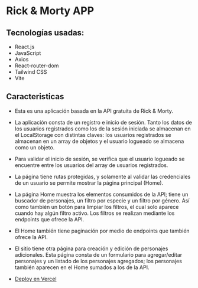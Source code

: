 # Rick & Morty APP


## Tecnologías usadas:
- React.js
- JavaScript
- Axios
- React-router-dom
- Tailwind CSS
- Vite

## Caracteristicas
- Esta es una aplicación basada en la API gratuita de Rick & Morty.
- La aplicación consta de un registro e inicio de sesión. Tanto los datos de los usuarios registrados como los de la sesión iniciada se almacenan en el LocalStorage con distintas claves: los usuarios registrados se almacenan en un array de objetos y el usuario logueado se almacena como un objeto.
- Para validar el inicio de sesión, se verifica que el usuario logueado se encuentre entre los usuarios del array de usuarios registrados.
- La página tiene rutas protegidas, y solamente al validar las credenciales de un usuario se permite mostrar la página principal (Home).
- La página Home muestra los elementos consumidos de la API; tiene un buscador de personajes, un filtro por especie y un filtro por género. Así como también un botón para limpiar los filtros, el cual solo aparece cuando hay algún filtro activo. Los filtros se realizan mediante los endpoints que ofrece la API.
- El Home también tiene paginación por medio de endpoints que también ofrece la API.
- El sitio tiene otra página para creación y edición de personajes adicionales. Esta página consta de un formulario para agregar/editar personajes y un listado de los personajes agregados; los personajes también aparecen en el Home sumados a los de la API.



- [Deploy en Vercel](https://rickandmorty-nassa.vercel.app/)

